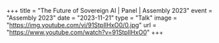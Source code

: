 +++
title = "The Future of Sovereign AI | Panel | Assembly 2023"
event = "Assembly 2023"
date = "2023-11-21"
type = "Talk"
image = "https://img.youtube.com/vi/91StpIlHxO0/0.jpg"
url = "https://www.youtube.com/watch?v=91StpIlHxO0"
+++